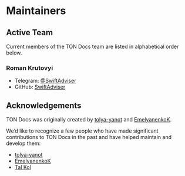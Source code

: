 # Maintainers


## Active Team

Current members of the TON Docs team are listed in alphabetical order below.

### Roman Krutovyi

* Telegram: [@SwiftAdviser](https://t.me/SwiftAdviser)
* GitHub: [SwiftAdviser](https://github.com/SwiftAdviser)




## Acknowledgements

TON Docs was originally created by [tolya-yanot](https://github.com/tolya-yanot) and [EmelyanenkoK](https://github.com/EmelyanenkoK).

We’d like to recognize a few people who have made significant contributions to TON Docs in the past and have helped maintain and develop them:

- [tolya-yanot](https://example.com)
- [EmelyanenkoK](https://example.com)
- [Tal Kol](https://example.com)